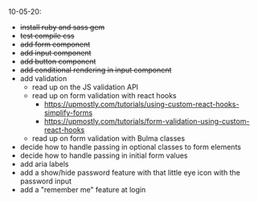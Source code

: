 10-05-20:
- ~~install ruby and sass gem~~
- ~~test compile css~~
- ~~add form component~~
- ~~add input component~~
- ~~add button component~~
- ~~add conditional rendering in input component~~
- add validation
    - read up on the JS validation API
    - read up on form validation with react hooks
        - https://upmostly.com/tutorials/using-custom-react-hooks-simplify-forms
        - https://upmostly.com/tutorials/form-validation-using-custom-react-hooks
    - read up on form validation with Bulma classes
- decide how to handle passing in optional classes to form elements
- decide how to handle passing in initial form values
- add aria labels
- add a show/hide password feature with that little eye icon with the password input
- add a "remember me" feature at login